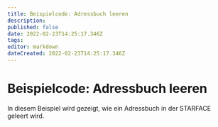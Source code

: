 ```yaml
---
title: Beispielcode: Adressbuch leeren
description: 
published: false
date: 2022-02-23T14:25:17.346Z
tags: 
editor: markdown
dateCreated: 2022-02-23T14:25:17.346Z
---
```


# Beispielcode: Adressbuch leeren
In diesem Beispiel wird gezeigt, wie ein Adressbuch in der STARFACE geleert wird.
